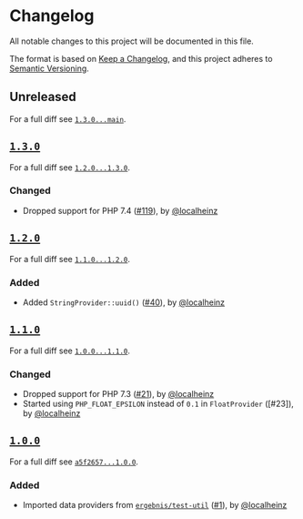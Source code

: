 # Changelog

All notable changes to this project will be documented in this file.

The format is based on [Keep a Changelog](https://keepachangelog.com/en/1.0.0/), and this project adheres to [Semantic Versioning](https://semver.org/spec/v2.0.0.html).

## Unreleased

For a full diff see [`1.3.0...main`][1.3.0...main].

## [`1.3.0`][1.3.0]

For a full diff see [`1.2.0...1.3.0`][1.2.0...1.3.0].

### Changed

- Dropped support for PHP 7.4 ([#119]), by [@localheinz]

## [`1.2.0`][1.2.0]

For a full diff see [`1.1.0...1.2.0`][1.1.0...1.2.0].

### Added

- Added `StringProvider::uuid()` ([#40]), by [@localheinz]

## [`1.1.0`][1.1.0]

For a full diff see [`1.0.0...1.1.0`][1.0.0...1.1.0].

### Changed

- Dropped support for PHP 7.3 ([#21]), by [@localheinz]
- Started using `PHP_FLOAT_EPSILON` instead of `0.1` in `FloatProvider` ([#23]), by [@localheinz]

## [`1.0.0`][1.0.0]

For a full diff see [`a5f2657...1.0.0`][a5f2657...1.0.0].

### Added

- Imported data providers from [`ergebnis/test-util`](https://github.com/ergebnis/test-util) ([#1]), by [@localheinz]

[1.0.0]: https://github.com/ergebnis/data-provider/releases/tag/1.0.0
[1.1.0]: https://github.com/ergebnis/data-provider/releases/tag/1.1.0
[1.2.0]: https://github.com/ergebnis/data-provider/releases/tag/1.2.0
[1.3.0]: https://github.com/ergebnis/data-provider/releases/tag/1.3.0

[a5f2657...1.0.0]: https://github.com/ergebnis/data-provider/compare/a5f2657...1.0.0
[1.0.0...1.1.0]: https://github.com/ergebnis/data-provider/compare/1.0.0...1.1.0
[1.1.0...1.2.0]: https://github.com/ergebnis/data-provider/compare/1.1.0...1.2.0
[1.2.0...1.3.0]: https://github.com/ergebnis/data-provider/compare/1.2.0...1.3.0
[1.3.0...main]: https://github.com/ergebnis/data-provider/compare/1.3.0...main

[#1]: https://github.com/ergebnis/data-provider/pull/1
[#21]: https://github.com/ergebnis/data-provider/pull/21
[#40]: https://github.com/ergebnis/data-provider/pull/40
[#119]: https://github.com/ergebnis/data-provider/pull/119

[@localheinz]: https://github.com/localheinz
